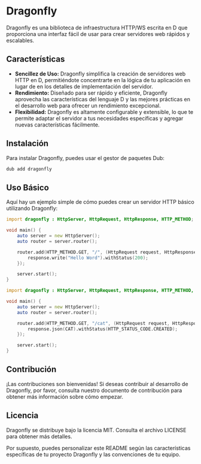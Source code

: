 # Dragonfly

Dragonfly es una biblioteca de infraestructura HTTP/WS escrita en D que proporciona una interfaz fácil de usar para crear servidores web rápidos y escalables.

## Características

- **Sencillez de Uso:** Dragonfly simplifica la creación de servidores web HTTP en D, permitiéndote concentrarte en la lógica de tu aplicación en lugar de en los detalles de implementación del servidor.
- **Rendimiento:** Diseñado para ser rápido y eficiente, Dragonfly aprovecha las características del lenguaje D y las mejores prácticas en el desarrollo web para ofrecer un rendimiento excepcional.
- **Flexibilidad:** Dragonfly es altamente configurable y extensible, lo que te permite adaptar el servidor a tus necesidades específicas y agregar nuevas características fácilmente.

## Instalación

Para instalar Dragonfly, puedes usar el gestor de paquetes Dub:

```bash
dub add dragonfly
```

## Uso Básico

Aquí hay un ejemplo simple de cómo puedes crear un servidor HTTP básico utilizando Dragonfly:

```d
import dragonfly : HttpServer, HttpRequest, HttpResponse, HTTP_METHOD;

void main() {
    auto server = new HttpServer();
    auto router = server.router();

    router.add(HTTP_METHOD.GET, "/", (HttpRequest request, HttpResponse response) {
        response.write("Hello Word").withStatus(200);
    });

    server.start();
}
```
```d
import dragonfly : HttpServer, HttpRequest, HttpResponse, HTTP_METHOD, HTTP_STATUS_CODE;

void main() {
    auto server = new HttpServer();
    auto router = server.router();

    router.add(HTTP_METHOD.GET, "/cat", (HttpRequest request, HttpResponse response) {
        response.json(CAT).withStatus(HTTP_STATUS_CODE.CREATED);
    });

    server.start();
}
```

## Contribución

¡Las contribuciones son bienvenidas! Si deseas contribuir al desarrollo de Dragonfly, por favor, consulta nuestro documento de contribución para obtener más información sobre cómo empezar.

## Licencia

Dragonfly se distribuye bajo la licencia MIT. Consulta el archivo LICENSE para obtener más detalles.

Por supuesto, puedes personalizar este README según las características específicas de tu proyecto Dragonfly y las convenciones de tu equipo.
